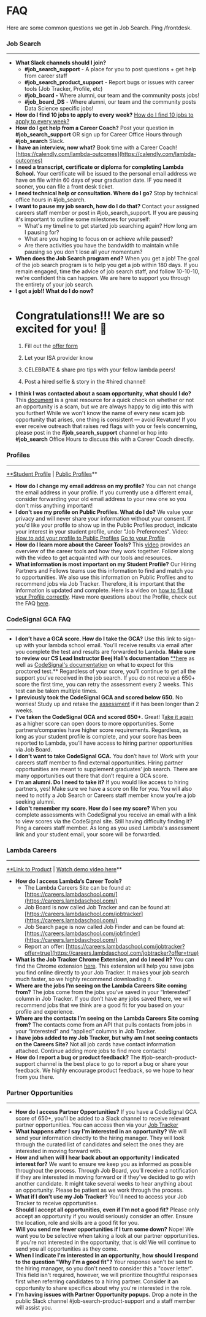 # FAQ

Here are some common questions we get in Job Search. Ping /frontdesk.

### Job Search

---

- **What Slack channels should I join?**
  - **#job_search_support** - A place for you to post questions + get help from career staff
  - **#job_search_product_support** - Report bugs or issues with career tools (Job Tracker, Profile, etc)
  - **#job_board -** Where alumni, our team and the community posts jobs!
  - **#job_board_DS** - Where alumni, our team and the community posts Data Science specific jobs!
- **How do I find 10 jobs to apply to every week?**
  [How do I find 10 jobs to apply to every week? ](FAQ%20c3500d000f7246c4b73f470f2f05d075/How%20do%20I%20find%2010%20jobs%20to%20apply%20to%20every%20week%20eb0079ffbbd0457aa57bc48869dc6423.md)
- **How do I get help from a Career Coach?**
  Post your question in **#job_search_support** OR sign up for Career Office Hours through **#job_search** Slack.
- **I have an interview, now what?**
  Book time with a Career Coach! [https://calendly.com/lambda-outcomes](https://calendly.com/lambda-outcomes)
- **I need a transcript, certificate or diploma for completing Lambda School.**
  Your certificate will be issued to the personal email address we have on file within 60 days of your graduation date. IF you need it sooner, you can file a front desk ticket.
- **I need technical help or consultation. Where do I go?**
  Stop by technical office hours in #job_search.
- **I want to pause my job search, how do I do that?**
  Contact your assigned careers staff member or post in #job_search_support.
  If you are pausing it's important to outline some milestones for yourself:
  - What's my timeline to get started job searching again? How long am I pausing for?
  - What are you hoping to focus on or achieve while paused?
  - Are there activities you have the bandwidth to maintain while pausing so you don't lose all your momentum?
- **When does the Job Search program end?**
  When you get a job! The goal of the job search program is to help you get a job within 180 days. If you remain engaged, time the advice of job search staff, and follow 10-10-10, we're confident this can happen. We are here to support you through the entirety of your job search.
- **I got a job!! What do I do now?**
  # Congratulations!!! We are so excited for you! 🎉
  1. Fill out the [offer form](https://careers.lambdaschool.com/jobtracker?offer=true)

  2. Let your ISA provider know

  3. CELEBRATE & share pro tips with your fellow lambda peers!

  4. Post a hired selfie & story in the #hired channel!
- **I think I was contacted about a scam opportunity, what should I do?**
  This [document](https://docs.google.com/document/d/1rcwdJeB9g9FauQbQInQ0OhmiLyLh-Hq4n6kY_dneByo/edit?usp=sharing) is a great resource for a quick check on whether or not an opportunity is a scam, but we are always happy to dig into this with you further! While we won't know the name of every new scam job opportunity that arises, one thing is consistent — avoid Revature! If you ever receive outreach that raises red flags with you or feels concerning, please post in the **#job_search_support** channel or hop into **#job_search** Office Hours to discuss this with a Career Coach directly.

### Profiles

---

[\*\*Student Profile](https://dashboards.lambdaschool.com/profile) | [Public Profiles](https://profiles.lambdaschool.com/)\*\*

- **How do I change my email address on my profile?**
  You can not change the email address in your profile. If you currently use a different email, consider forwarding your old email address to your new one so you don't miss anything important!
- **I don't see my profile on Public Profiles. What do I do?**
  We value your privacy and will never share your information without your consent. If you'd like your profile to show up in the Public Profiles product, indicate your interest in your student profile, under "Job Preferences". Video: [How to add your profile to Public Profiles](https://www.notion.so/6c1b4fcbd1644e0d8fa1a3a78d23a450)
  [Go to your Profile](https://dashboards.lambdaschool.com/profile)
- **How do I learn more about the Career Tools?**
  This [video](https://www.notion.so/196fb85904be4b65bc492bd76712fc7d) provides an overview of the career tools and how they work together.
  Follow along with the video to get acquainted with our tools and resources.
- **What information is most important on my Student Profile?**
  Our Hiring Partners and Fellows teams use this information to find and match you to opportunities. We also use this information on Public Profiles and to recommend jobs via Job Tracker. Therefore, it is important that the information is updated and complete. Here is a video on [how to fill out your Profile correctly](https://www.notion.so/638dd9d25c4f4a5294f4a731878d91b1). Have more questions about the Profile, check out the FAQ [here](https://www.notion.so/Job-Search-Learner-Profile-FAQ-b43022cc9bee48a89e5fc43b938238f0).

### CodeSignal GCA FAQ

---

- **I don’t have a GCA score. How do I take the GCA?**
  Use this link to sign-up with your lambda school email. You’ll receive results via email after you complete the test and results are forwarded to Lambda. **Make sure to review our CS Lead Instructor Beej Hall’s documentation** [\*\*here](https://github.com/LambdaSchool/CS-Wiki/wiki/CodeSignal-GCA-Info#how-to-practice) as well as [CodeSignal's documentation](https://support.codesignal.com/hc/en-us/articles/360040370853-What-should-I-expect-when-I-take-the-General-Coding-Assessment-and-how-is-it-structured-) on what to expect for this proctored test.\*\*
  Regardless of your score, you’ll continue to get all the support you’ve received in the job search. If you do not receive a 650+ score the first time, you can retry the assessment every 2 weeks. This test can be taken multiple times.
- **I previously took the CodeSignal GCA and scored below 650.**
  No worries! Study up and retake the [assessment](https://app.codesignal.com/get-certified?invite=TGy6wcugpm4LMFEQX) if it has been longer than 2 weeks.
- **I've taken the CodeSignal GCA and scored 650+.**
  Great! T[ake it again](https://app.codesignal.com/get-certified?invite=TGy6wcugpm4LMFEQX) as a higher score can open doors to more opportunities. Some partners/companies have higher score requirements. Regardless, as long as your student profile is complete, and your score has been reported to Lambda, you’ll have access to hiring partner opportunities via Job Board.
- **I don’t want to take CodeSignal GCA.**
  You don’t have to! Work with your careers staff member to find external opportunities. Hiring partner opportunities are meant to supplement graduates’ job search. There are many opportunities out there that don’t require a GCA score.
- **I'm an alumni. Do I need to take it?**
  If you would like access to hiring partners, yes! Make sure we have a score on file for you. You will also need to notify a Job Search or Careers staff member know you're a job seeking alumni.
- **I don't remember my score. How do I see my score?**
  When you complete assessments with CodeSignal you receive an email with a link to view scores via the CodeSignal site. Still having difficulty finding it? Ping a careers staff member.
  As long as you used Lambda's assessment link and your student email, your score will be forwarded.

### **Lambda Careers**

---

[\*\*Link to Product](https://careers.lambdaschool.com/) | [Watch demo video here](https://youtu.be/1vPcTnYHBI4)\*\*

- **How do I access Lambda’s Career Tools?**
  - The Lambda Careers Site can be found at: [https://careers.lambdaschool.com/](https://careers.lambdaschool.com/)
  - Job Board is now called Job Tracker and can be found at: [https://careers.lambdaschool.com/jobtracker](https://careers.lambdaschool.com/)
  - Job Search page is now called Job Finder and can be found at: [https://careers.lambdaschool.com/jobfinder](https://careers.lambdaschool.com/)
  - Report an offer: [https://careers.lambdaschool.com/jobtracker?offer=true](https://careers.lambdaschool.com/jobtracker?offer=true)
- **What is the Job Tracker Chrome Extension, and do I need it?**
  You can find the Chrome extension [here](https://chrome.google.com/webstore/detail/lambda-school-job-tracker/ckpjfjiebhabcggefamfdpiooknocdac?hl=en-US). This extension will help you save jobs you find online directly to your Job Tracker. It makes your job search much faster, so we highly recommend downloading it.
- **Where are the jobs I’m seeing on the Lambda Careers Site coming from?**
  The jobs come from the jobs you’ve saved in your “Interested” column in Job Tracker. If you don’t have any jobs saved there, we will recommend jobs that we think are a good fit for you based on your profile and experience.
- **Where are the contacts I’m seeing on the Lambda Careers Site coming from?**
  The contacts come from an API that pulls contacts from jobs in your “interested” and “applied” columns in Job Tracker.
- **I have jobs added to my Job Tracker, but why am I not seeing contacts on the Careers Site?**
  Not all job cards have contact information attached. Continue adding more jobs to find more contacts!
- **How do I report a bug or product feedback?**
  The #job-search-product-support channel is the best place to go to report a bug or share your feedback. We highly encourage product feedback, so we hope to hear from you there.

### **Partner Opportunities**

---

- **How do I access Partner Opportunities?**
  If you have a CodeSignal GCA score of 650+, you'll be added to a Slack channel to receive relevant partner opportunities. You can access then via your [Job Tracker](https://careers.lambdaschool.com/jobtracker)
- **What happens after I say I'm interested in an opportunity?**
  We will send your information directly to the hiring manager. They will look through the curated list of candidates and select the ones they are interested in moving forward with.
- **How and when will I hear back about an opportunity I indicated interest for?**
  We want to ensure we keep you as informed as possible throughout the process. Through Job Board, you'll receive a notification if they are interested in moving forward or if they've decided to go with another candidate. It might take several weeks to hear anything about an opportunity. Please be patient as we work through the process.
- **What if I don't use my Job Tracker?**
  You'll need to access your Job Tracker to receive opportunities.
- **Should I accept all opportunities, even if I'm not a good fit?**
  Please only accept an opportunity if you would seriously consider an offer. Ensure the location, role and skills are a good fit for you.
- **Will you send me fewer opportunities if I turn some down?**
  Nope! We want you to be selective when taking a look at our partner opportunities. If you're not interested in the opportunity, that is ok! We will continue to send you all opportunities as they come.
- **When I indicate I'm interested in an opportunity, how should I respond to the question "Why I'm a good fit"?**
  Your response won't be sent to the hiring manager, so you don't need to consider this a "cover letter". This field isn't required, however, we will prioritize thoughtful responses first when referring candidates to a hiring partner. Consider it an opportunity to share specifics about why you're interested in the role.
- **I'm having issues with Partner Opportunity popups.**
  Drop a note in the public Slack channel #job-search-product-support and a staff member will assist you.
